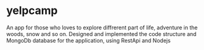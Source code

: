 # yelpcamp
An app for those who loves to explore diffrerent part of life, adventure in the woods, snow and so on.
Designed and implemented the code structure and MongoDb database for the application, using RestApi and Nodejs
